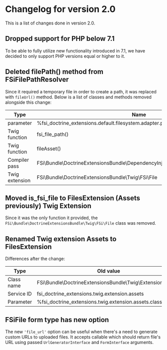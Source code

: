 # Changelog for version 2.0

This is a list of changes done in version 2.0.

## Dropped support for PHP below 7.1

To be able to fully utilize new functionality introduced in 7.1, we have decided
to only support PHP versions equal or higher to it.

## Deleted filePath() method from FSiFilePathResolver

Since it required a temporary file in order to create a path, it was replaced
with `fileUrl()` method. Below is a list of classes and methods removed alongside
this change:

<table>
    <thead>
        <tr>
            <th>Type</th>
            <th>Name</th>
            <th>Replaced with</th>
        </tr>
    </thead>
    <tbody>
        <tr>
            <td>parameter</td>
            <td>%fsi_doctrine_extensions.default.filesystem.adapter.prefix%</td>
            <td>%fsi_doctrine_extensions.default.filesystem.base_url%</td>
        </tr>
        <tr>
            <td>Twig function</td>
            <td>fsi_file_path()</td>
            <td>fsi_file_url()</td>
        </tr>
        <tr>
            <td>Twig function</td>
            <td>fileAsset()</td>
            <td>-</td>
        </tr>
        <tr>
            <td>Compiler pass</td>
            <td>FSi\Bundle\DoctrineExtensionsBundle\DependencyInjection\Compiler\TwigGlobalsPass</td>
            <td>-</td>
        </tr>
        <tr>
            <td>Twig extension</td>
            <td>FSi\Bundle\DoctrineExtensionsBundle\Twig\FSi\File</td>
            <td>-</td>
        </tr>
    </tbody>
</table>

## Moved is_fsi_file to FilesExtension (Assets previously) Twig Extension

Since it was the only function it provided, the `FSi\Bundle\DoctrineExtensionsBundle\Twig\FSi\File`
class was removed.

## Renamed Twig extension Assets to FilesExtension

Differences after the change:

<table>
    <thead>
        <tr>
            <th>Type</th>
            <th>Old value</th>
            <th>New value</th>
        </tr>
    </thead>
    <tbody>
        <tr>
            <td>Class name</td>
            <td>FSi\Bundle\DoctrineExtensionsBundle\Twig\Extension\Assets</td>
            <td>FSi\Bundle\DoctrineExtensionsBundle\Twig\FilesExtension</td>
        </tr>
        <tr>
            <td>Service ID</td>
            <td>fsi_doctrine_extensions.twig.extension.assets</td>
            <td>fsi_doctrine_extensions.twig.extension.files</td>
        </tr>
        <tr>
            <td>Parameter</td>
            <td>%fsi_doctrine_extensions.twig.extension.assets.class%</td>
            <td>%fsi_doctrine_extensions.twig.extension.files.class%</td>
        </tr>
    </tbody>
</table>

## FSiFile form type has new option

The new `'file_url'` option can be useful when there's a need to generate
custom URLs to uploaded files. It accepts callable which should return file's
URL using passed `UrlGeneratorInterface` and `FormInterface` arguments.

